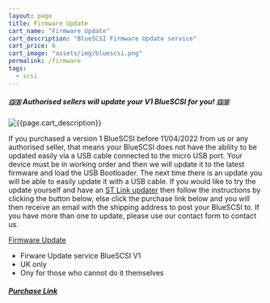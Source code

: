 ```yaml
---
layout: page
title: Firmware Update
cart_name: "Firmware Update"
cart_description: "BlueSCSI Firmware Update service"
cart_price: 6
cart_image: "assets/img/bluescsi.png"
permalink: /firmware
tags: 
  - scsi
---
```


##### 🇬🇧 Authorised sellers will update your V1 BlueSCSI for you! 🇬🇧

  <p class="lead text-center">
    <img src="{{page.cart_image}}" class="img-thumbnail" alt="{{page.cart_description}}">
  </p>

If you purchased a version 1 BlueSCSI before 11/04/2022 from us or any authorised seller, that means your BlueSCSI does not have the ability to be updated easily via a USB cable connected to the micro USB port. Your device must be in working order and then we will update it to the latest firmware and load the USB Bootloader. The next time there is an update you will be able to easily update it with a USB cable. If you would like to try the update yourself and have an [ST Link updater](https://github.com/erichelgeson/BlueSCSI/wiki/ST-Link-Setup) then follow the instructions by clicking the button below, else click the purchase link below and you will then receive an email with the shipping address to post your BlueSCSI to. If you have more than one to update, please use our contact form to contact us.

  <p class="lead text-center">
    <a href="https://github.com/erichelgeson/BlueSCSI-Updater/#bluescsi-updater" target="_blank" class="btn btn-primary">Firmware Update</a>
  </p>

* Firware Update service BlueSCSI V1
* UK only
* Ony for those who cannot do it themselves

##### [Purchase Link](https://py.pl/1pvmZa)